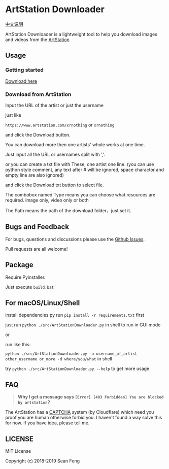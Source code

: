 # ArtStation Downloader

[中文说明](./README-zh.md)

ArtStation Downloader is a lightweight tool to help you download images and videos from the [ArtStation](https://www.artstation.com/)

## Usage

### Getting started

[Download here](https://github.com/findix/ArtStationDownloader/releases)

### Download from ArtStation

Input the URL of the artist or just the username

just like

`https://www.artstation.com/xrnothing` or `xrnothing`

and click the Download button.

You can download more then one artists' whole works at one time.

Just input all the URL or usernames split with ','.

or you can create a txt file with These, one artist one line.
(you can use python style comment, any text after # will be ignored, space charactor and empty line are also ignored)

and click the Download txt button to select file.

The combobox named Type means you can choose what resources are required. image only, video only or both

The Path means the path of the download folder，just set it.

## Bugs and Feedback

For bugs, questions and discussions please use the [Github Issues](https://github.com/findix/ArtStationDownloader/issues).

Pull requests are all welcome!

## Package

Require Pyinstaller.

Just execute `build.bat`

## For macOS/Linux/Shell

install dependencies py run `pip install -r requirements.txt` first

just run `python ./src/ArtStationDownloader.py` in shell to run in GUI mode

or

run like this:

`python ./src/ArtStationDownloader.py -u username_of_artist other_username or_more -d where/you/what` in shell

try `python ./src/ArtStationDownloader.py --help` to get more usage

## FAQ

> **Why I get a message says `[Error] [403 Forbidden] You are blocked by artstation`?**

The ArtStation has a [CAPTCHA](https://en.wikipedia.org/wiki/CAPTCHA) system (by Cloudflare) which need you proof you are human otherwise forbid you. I haven't found a way solve this for now. If you have idea, please tell me.

## LICENSE

MIT License

Copyright (c) 2018-2019 Sean Feng